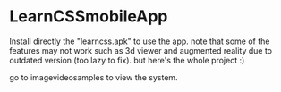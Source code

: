 # LearnCSSmobileApp

Install directly the "learncss.apk" to use the app.
note that some of the features may not work such as 3d viewer and augmented reality due to outdated version (too lazy to fix).
but here's the whole project :)

go to imagevideosamples to view the system.
